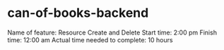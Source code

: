 # can-of-books-backend

Name of feature: Resource Create and Delete
Start time: 2:00 pm
Finish time: 12:00 am
Actual time needed to complete: 10 hours